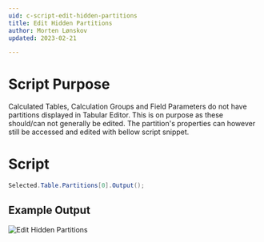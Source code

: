 ```yaml
---
uid: c-script-edit-hidden-partitions
title: Edit Hidden Partitions
author: Morten Lønskov
updated: 2023-02-21

---
```


# Script Purpose
Calculated Tables, Calculation Groups and Field Parameters do not have partitions displayed in Tabular Editor. This is on purpose as these should/can not generally be edited. The partition's properties can however still be accessed and edited with bellow script snippet.
# Script

```C#
Selected.Table.Partitions[0].Output();
```


## Example Output
![Edit Hidden Partitions](~/images/Cscripts/show-hidden-partitions.png)

